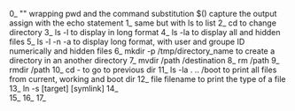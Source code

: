 0_ "" wrapping pwd and the command substitution $() capture the output assign with the echo statement
1_ same but with ls to list
2_ cd to change directory
3_ ls -l to display in long format
4_ ls -la to display all and hidden files
5_ ls -l -n -a to display long format, with user and groupe ID numerically and hidden files
6_ mkdir -p /tmp/directory_name to create a directory in an another directory
7_ mvdir /path /destination
8_ rm /path
9_ rmdir /path
10_ cd - to go to previous dir
11_ ls -la . .. /boot to print all files from current, working and boot dir
12_ file filename to print the type of a file
13_ ln -s [target] [symlink]
14_  
15_
16_
17_